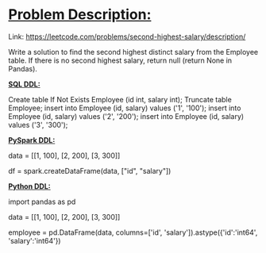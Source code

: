 # <ins>**Problem Description:**</ins>

Link: https://leetcode.com/problems/second-highest-salary/description/

Write a solution to find the second highest distinct salary from the Employee table. If there is no second highest salary, return null (return None in Pandas).

<ins>**SQL DDL:**</ins>

Create table If Not Exists Employee (id int, salary int);
Truncate table Employee;
insert into Employee (id, salary) values ('1', '100');
insert into Employee (id, salary) values ('2', '200');
insert into Employee (id, salary) values ('3', '300');



<ins>**PySpark DDL:**</ins>


data = [[1, 100], [2, 200], [3, 300]]

df = spark.createDataFrame(data, ["id", "salary"])

<ins>**Python DDL:**</ins>

import pandas as pd

data = [[1, 100], [2, 200], [3, 300]]

employee = pd.DataFrame(data, columns=['id', 'salary']).astype({'id':'int64', 'salary':'int64'})